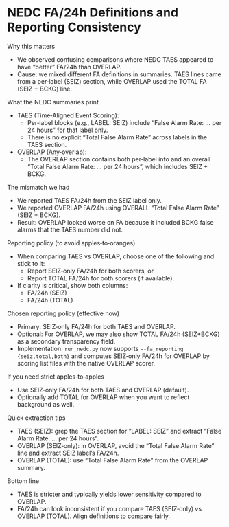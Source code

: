 # NEDC FA/24h Definitions and Reporting Consistency

Why this matters
- We observed confusing comparisons where NEDC TAES appeared to have “better” FA/24h than OVERLAP.
- Cause: we mixed different FA definitions in summaries. TAES lines came from a per‑label (SEIZ) section, while OVERLAP used the TOTAL FA (SEIZ + BCKG) line.

What the NEDC summaries print
- TAES (Time‑Aligned Event Scoring):
  - Per‑label blocks (e.g., LABEL: SEIZ) include “False Alarm Rate: … per 24 hours” for that label only.
  - There is no explicit “Total False Alarm Rate” across labels in the TAES section.
- OVERLAP (Any‑overlap):
  - The OVERLAP section contains both per‑label info and an overall “Total False Alarm Rate: … per 24 hours”, which includes SEIZ + BCKG.

The mismatch we had
- We reported TAES FA/24h from the SEIZ label only.
- We reported OVERLAP FA/24h using OVERALL “Total False Alarm Rate” (SEIZ + BCKG).
- Result: OVERLAP looked worse on FA because it included BCKG false alarms that the TAES number did not.

Reporting policy (to avoid apples‑to‑oranges)
- When comparing TAES vs OVERLAP, choose one of the following and stick to it:
  - Report SEIZ‑only FA/24h for both scorers, or
  - Report TOTAL FA/24h for both scorers (if available).
- If clarity is critical, show both columns:
  - FA/24h (SEIZ)
  - FA/24h (TOTAL)

Chosen reporting policy (effective now)
- Primary: SEIZ‑only FA/24h for both TAES and OVERLAP.
- Optional: For OVERLAP, we may also show TOTAL FA/24h (SEIZ+BCKG) as a secondary transparency field.
- Implementation: `run_nedc.py` now supports `--fa_reporting {seiz,total,both}` and computes SEIZ‑only FA/24h for OVERLAP by scoring list files with the native OVERLAP scorer.

If you need strict apples‑to‑apples
- Use SEIZ‑only FA/24h for both TAES and OVERLAP (default).
- Optionally add TOTAL for OVERLAP when you want to reflect background as well.

Quick extraction tips
- TAES (SEIZ): grep the TAES section for “LABEL: SEIZ” and extract “False Alarm Rate: … per 24 hours”.
- OVERLAP (SEIZ‑only): in OVERLAP, avoid the “Total False Alarm Rate” line and extract SEIZ label’s FA/24h.
- OVERLAP (TOTAL): use “Total False Alarm Rate” from the OVERLAP summary.

Bottom line
- TAES is stricter and typically yields lower sensitivity compared to OVERLAP.
- FA/24h can look inconsistent if you compare TAES (SEIZ‑only) vs OVERLAP (TOTAL). Align definitions to compare fairly.
